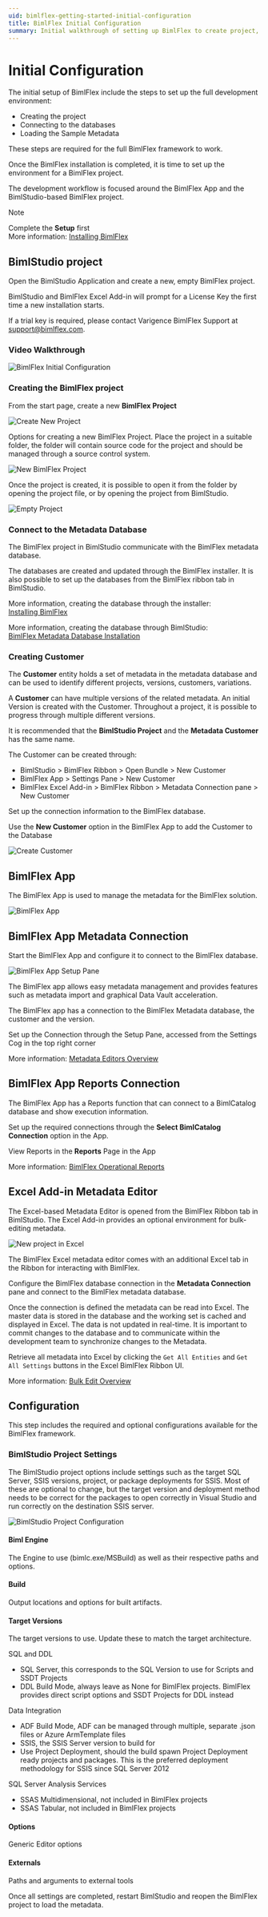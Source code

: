 ```yaml
---
uid: bimlflex-getting-started-initial-configuration
title: BimlFlex Initial Configuration
summary: Initial walkthrough of setting up BimlFlex to create project, connect database, and load sample metadata
---
```

# Initial Configuration

The initial setup of BimlFlex include the steps to set up the full development environment:

* Creating the project
* Connecting to the databases
* Loading the Sample Metadata

These steps are required for the full BimlFlex framework to work.

Once the BimlFlex installation is completed, it is time to set up the environment for a BimlFlex project.

The development workflow is focused around the BimlFlex App and the BimlStudio-based BimlFlex project.

> [!NOTE]
> Complete the **Setup** first  
> More information: [Installing BimlFlex](xref:bimlflex-installing-bimlflex)

## BimlStudio project

Open the BimlStudio Application and create a new, empty BimlFlex project.

BimlStudio and BimlFlex Excel Add-in will prompt for a License Key the first time a new installation starts.

If a trial key is required, please contact Varigence BimlFlex Support at [support@bimlflex.com](mailto:support@bimlflex.com).

### Video Walkthrough

![BimlFlex Initial Configuration](https://www.youtube.com/watch?v=qhDTwv-jYKc?rel=0&autoplay=0)

### Creating the BimlFlex project

From the start page, create a new **BimlFlex Project**

![Create New Project](images/new-bs-project-screen.png "Create New Project")

Options for creating a new BimlFlex Project. Place the project in a suitable folder, the folder will contain source code for the project and should be managed through a source control system.

![New BimlFlex Project](images/bfx-my-first-project.png "New BimlFlex Project")

Once the project is created, it is possible to open it from the folder by opening the project file, or by opening the project from BimlStudio.

![Empty Project](images/bs-new-project-screen.png "Empty Project")

### Connect to the Metadata Database

The BimlFlex project in BimlStudio communicate with the BimlFlex metadata database.

The databases are created and updated through the BimlFlex installer. It is also possible to set up the databases from the BimlFlex ribbon tab in BimlStudio.

More information, creating the database through the installer: [Installing BimlFlex](xref:bimlflex-installing-bimlflex)

More information, creating the database through BimlStudio: [BimlFlex Metadata Database Installation](xref:bimlflex-metadata-database-installation)

### Creating Customer

The **Customer** entity holds a set of metadata in the metadata database and can be used to identify different projects, versions, customers, variations.

A **Customer** can have multiple versions of the related metadata. An initial Version is created with the Customer. Throughout a project, it is possible to progress through multiple different versions.

It is recommended that the **BimlStudio Project** and the **Metadata Customer** has the same name.

The Customer can be created through:

* BimlStudio > BimlFlex Ribbon > Open Bundle > New Customer
* BimlFlex App > Settings Pane > New Customer
* BimlFlex Excel Add-in > BimlFlex Ribbon > Metadata Connection pane > New Customer

Set up the connection information to the BimlFlex database.

Use the **New Customer** option in the BimlFlex App to add the Customer to the Database

![Create Customer](images/bimlflex-ss-v5-app-create-customer.png "Create Customer")

## BimlFlex App

The BimlFlex App is used to manage the metadata for the BimlFlex solution.

![BimlFlex App](images/bimlflex-ss-v5-app-dashboard.png "BimlFlex App")

## BimlFlex App Metadata Connection

Start the BimlFlex App and configure it to connect to the BimlFlex database.

![BimlFlex App Setup Pane](images/bimlflex-ss-v5-app-setup-pane.png "BimlFlex App Setup Pane")

The BimlFlex app allows easy metadata management and provides features such as metadata import and graphical Data Vault acceleration.

The BimlFlex app has a connection to the BimlFlex Metadata database, the customer and the version.

Set up the Connection through the Setup Pane, accessed from the Settings Cog in the top right corner

More information: [Metadata Editors Overview](xref:metadata-editors-overview)

## BimlFlex App Reports Connection

The BimlFlex App has a Reports function that can connect to a BimlCatalog database and show execution information.

Set up the required connections through the **Select BimlCatalog Connection** option in the App.

View Reports in the **Reports** Page in the App

More information: [BimlFlex Operational Reports](xref:bimlflex-operational-reports)

## Excel Add-in Metadata Editor

The Excel-based Metadata Editor is opened from the BimlFlex Ribbon tab in BimlStudio. The Excel Add-in provides an optional environment for bulk-editing metadata.

![New project in Excel](images/bimlflex-ss-v5-excel-new-project.png "New project in Excel")

The BimlFlex Excel metadata editor comes with an additional Excel tab in the Ribbon for interacting with BimlFlex.

Configure the BimlFlex database connection in the **Metadata Connection** pane and connect to the BimlFlex metadata database.

Once the connection is defined the metadata can be read into Excel. The master data is stored in the database and the working set is cached and displayed in Excel. The data is not updated in real-time. It is important to commit changes to the database and to communicate within the development team to synchronize changes to the Metadata.

Retrieve all metadata into Excel by clicking the `Get All Entities` and `Get All Settings` buttons in the Excel BimlFlex Ribbon UI.

More information: [Bulk Edit Overview](xref:bulk-edit-metadata-overview)

## Configuration

This step includes the required and optional configurations available for the BimlFlex framework.

### BimlStudio Project Settings

The BimlStudio project options include settings such as the target SQL Server, SSIS versions, project, or package deployments for SSIS. Most of these are optional to change, but the target version and deployment method needs to be correct for the packages to open correctly in Visual Studio and run correctly on the destination SSIS server.

![BimlStudio Project Configuration](images/bimlstudio-vid-v5-project-settings.gif "BimlStudio Project Configuration")

#### Biml Engine

The Engine to use (bimlc.exe/MSBuild) as well as their respective paths and options.

#### Build

Output locations and options for built artifacts.

#### Target Versions

The target versions to use. Update these to match the target architecture.

SQL and DDL

* SQL Server, this corresponds to the SQL Version to use for Scripts and SSDT Projects
* DDL Build Mode, always leave as None for BimlFlex projects. BimlFlex provides direct script options and SSDT Projects for DDL instead

Data Integration

* ADF Build Mode, ADF can be managed through multiple, separate .json files or Azure ArmTemplate files
* SSIS, the SSIS Server version to build for
* Use Project Deployment, should the build spawn Project Deployment ready projects and packages. This is the preferred deployment methodology for SSIS since SQL Server 2012

SQL Server Analysis Services

* SSAS Multidimensional, not included in BimlFlex projects
* SSAS Tabular, not included in BimlFlex projects

#### Options

Generic Editor options

#### Externals

Paths and arguments to external tools

Once all settings are completed, restart BimlStudio and reopen the BimlFlex project to load the metadata.

